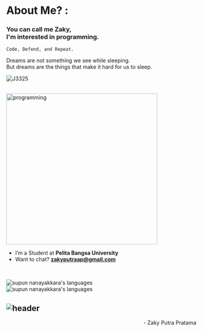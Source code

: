 <h1 align="left">About Me? : </h1>
<h3 align="left">You can call me Zaky,<br>I'm interested in programming.</h3>

`Code, Defend, and Repeat.`<br>
<p align="left">Dreams are not something we see while sleeping.<br>But dreams are the things that make it hard for us to sleep.</p>
<p align="left"> 
 <img src="https://komarev.com/ghpvc/?username=J3325&label=Profile%20views&color=3A3960&style=flat" alt="J3325" />
<!--  <img alt="Profile followers" src="https://img.shields.io/github/followers/J3325"> -->
</p>
<br>
<img align="center" alt="programming" width="400" src="https://i.pinimg.com/originals/98/1a/b7/981ab7f08fe9e1ce0e85f1eadfa5a6d9.gif">
<br>

- I’m a Student at **Pelita Bangsa University**
- Want to chat? **zakyputraap@gmail.com**

<br>
<!-- <h3 align="left">My Tool:</h3> -->
<p align="left">
 <img src="https://img.shields.io/badge/Languages-Python | Java | PHP | JavaScript | MySql -EEE4B1.svg" alt="supun nanayakkara's languages" /><br>
 <img src="https://img.shields.io/badge/Tools-Git | Github | VS Code | Android Studio | Figma -E2DFD0.svg" alt="supun nanayakkara's languages" />
<!--   <a href="https://skillicons.dev">
    <img src="https://skillicons.dev/icons?i=git,github,vscode,androidstudio,figma" /><br> -->
<!--    <img src="https://skillicons.dev/icons?i=python,java,javascript,php,mysql" /> -->
<!-- </a> -->
</p>
<!-- <br> -->
<!-- <p align="left"> -->
<!-- <a href="https://github.com/J3325"> -->
<!-- <img width="49.5%" src="https://github-readme-stats.vercel.app/api?username=J3325&show_icons=true&theme=tokyonight&include_all_commits=true&count_private=true&hide_border=true" /><br> -->
<!-- <img width="30%" src="https://github-readme-stats.vercel.app/api/top-langs/?username=J3325&langs_count=10&theme=tokyonight&layout=compact&hide_border=true" /><br> -->
<!-- <img width="45%" src="https://github-readme-streak-stats.herokuapp.com/?user=J3325&theme=tokyonight&hide_border=true" /> -->
<!-- </a> -->
<!-- </p> -->

![header](https://capsule-render.vercel.app/api?type=waving&color=2A0944&height=150&section=footer)
---

<p align="right" > - Zaky Putra Pratama </a></p>
